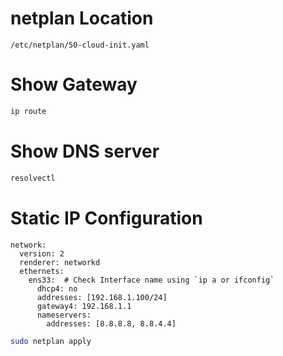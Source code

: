 # netplan Location
```
/etc/netplan/50-cloud-init.yaml
```

# Show Gateway 
```bash
ip route
```

# Show DNS server
```bash
resolvectl
```

# Static IP Configuration
```
network:
  version: 2
  renderer: networkd
  ethernets:
    ens33:  # Check Interface name using `ip a or ifconfig`
      dhcp4: no
      addresses: [192.168.1.100/24]
      gateway4: 192.168.1.1
      nameservers:
        addresses: [8.8.8.8, 8.8.4.4]
```

```bash
sudo netplan apply
```
